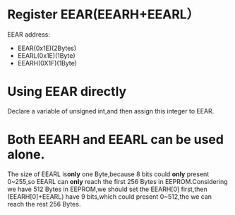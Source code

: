 # Register EEAR(EEARH+EEARL）

EEAR address:
+ EEAR(0x1E)(2Bytes)
+ EEARL(0x1E)(1Byte)
+ EEARH(0X1F)(1Byte)

# Using EEAR directly
Declare a variable of unsigned int,and then assign this integer to EEAR.

# Both EEARH and EEARL can be used alone.
The size of EEARL is**only** one Byte,because 8 bits could **only** present 0~255,so EEARL can **only** reach the first 256 Bytes in EEPROM.Considering we have 512 Bytes in EEPROM,we should set the EEARH[0] first,then (EEARH[0]+EEARL) have 9 bits,which could present 0~512,the we can reach the rest 256 Bytes.




